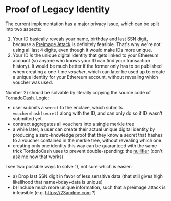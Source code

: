 # Proof of Legacy Identity





The current implementation has a major privacy issue, which can be split into two aspects: 
 1) Your ID basically reveals your name, birthday and last SSN digit, because a [Preimage Attack](https://en.wikipedia.org/wiki/Preimage_attack) is definitely feasible. That's why we're not using all last 4 digits, even though it would make IDs more unique.
 2) Your ID _is_ the unique digital identity that gets linked to your Ethereum account (so anyone who knows your ID can find your transaction history). It would be much better if the former only has to be published when creating a one-time _voucher_, which can later be used up to create a unique identity for your Ethereum account, without revealing which voucher was used.

Number 2) should be solvable by literally copying the source code of [TornadoCash](https://github.com/tornadocash). Logic: 
- user submits a `secret` to the enclave, which submits `voucher=hash(secret)` along with the ID, and can only do so if ID wasn't submitted yet.
- contract aggregates all vouchers into a single merkle tree
- a while later, a user can create their actual unique digital identity by producing a zero-knowledge proof that they know a secret that hashes to a voucher contained in the merkle tree, without revealing which one.
- creating only one identity this way can be guaranteed with the same trick TordadoCash uses to prevent double-spending: the [nullifier](https://docs.tornado.cash/how-does-tornado.cash-work) (don't ask me how that works)

I see two possible ways to solve 1), not sure which is easier:
  - a) Drop last SSN digit in favor of less sensitive data (that still gives high likelihood that name+bday+data is unique)
  - b) Include much more unique information, such that a preimage attack is infeasible (e.g. https://23andme.com ?)

